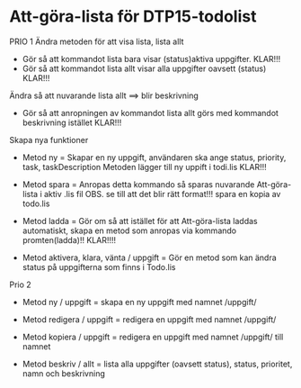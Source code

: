 # Att-göra-lista för DTP15-todolist

PRIO 1 
Ändra metoden för att visa lista, lista allt
- Gör så att kommandot lista bara visar (status)aktiva uppgifter. KLAR!!!
- Gör så  att kommandot lista allt visar alla uppgifter oavsett (status) KLAR!!!

Ändra så att nuvarande lista allt ==> blir beskrivning
- Gör så att anropningen av kommandot lista allt görs med kommandot beskrivning istället KLAR!!!

Skapa nya funktioner

- Metod ny = Skapar en ny uppgift, användaren ska ange status, priority, task, taskDescription 
Metoden lägger till ny uppift i todi.lis KLAR!!!

- Metod spara = Anropas detta kommando så sparas nuvarande Att-göra-lista i aktiv .lis fil
OBS. se till att det blir rätt format!!! spara en kopia av todo.lis

- Metod ladda = Gör om så att istället för att Att-göra-lista laddas automatiskt, skapa en 
metod som anropas via kommando promten(ladda)!!  KLAR!!!!

- Metod aktivera, klara, vänta / uppgift =  Gör en metod som kan ändra status på uppgifterna som finns 
i Todo.lis

Prio 2

- Metod ny / uppgift = skapa en ny uppgift med namnet /uppgift/

- Metod redigera / uppgift = redigera en uppgift med namnet /uppgift/

- Metod kopiera / uppgift = redigera en uppgift med namnet /uppgift/ till namnet

- Metod beskriv / allt = lista alla uppgifter (oavsett status), status, prioritet, namn och beskrivning
